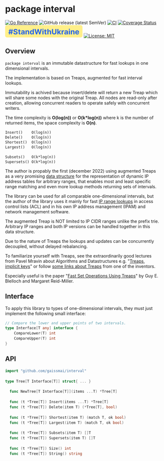 # package interval
[![Go Reference](https://pkg.go.dev/badge/github.com/gaissmai/interval.svg)](https://pkg.go.dev/github.com/gaissmai/interval#section-documentation)
![GitHub release (latest SemVer)](https://img.shields.io/github/v/release/gaissmai/interval)
[![CI](https://github.com/gaissmai/interval/actions/workflows/go.yml/badge.svg)](https://github.com/gaissmai/interval/actions/workflows/go.yml)
[![Coverage Status](https://coveralls.io/repos/github/gaissmai/interval/badge.svg)](https://coveralls.io/github/gaissmai/interval)
[![Stand With Ukraine](https://raw.githubusercontent.com/vshymanskyy/StandWithUkraine/main/badges/StandWithUkraine.svg)](https://stand-with-ukraine.pp.ua)
[![License: MIT](https://img.shields.io/badge/License-MIT-yellow.svg)](https://opensource.org/licenses/MIT)

## Overview

`package interval` is an immutable datastructure for fast lookups in one dimensional intervals.

The implementation is based on Treaps, augmented for fast interval lookups.

Immutability is achived because insert/delete will return a new Treap which will share some nodes with the original Treap.
All nodes are read-only after creation, allowing concurrent readers to operate safely with concurrent writers.

The time complexity is **O(log(n))** or **O(k*log(n))** where k is the number of returned items, the space complexity is **O(n)**.

```
Insert()    O(log(n))
Delete()    O(log(n))
Shortest()  O(log(n))
Largest()   O(log(n))

Subsets()   O(k*log(n))
Supersets() O(k*log(n))
```

The author is propably the first (december 2022) using augmented Treaps
as a very promising [data structure] for the representation of dynamic IP address tables
for arbitrary ranges, that enables most and least specific range matching and even more lookup methods
returning sets of intervals.

The library can be used for all comparable one-dimensional intervals,
but the author of the library uses it mainly for fast [IP range lookups] in access control lists (ACL)
and in his own IP address management (IPAM) and network management software.

The augmented Treap is NOT limited to IP CIDR ranges unlike the prefix trie.
Arbitrary IP ranges and both IP versions can be handled together in this data structure.

Due to the nature of Treaps the lookups and updates can be concurrently decoupled, without delayed rebalancing.

To familiarize yourself with Treaps, see the extraordinarily good lectures from
Pavel Mravin about Algorithms and Datastructures e.g. "[Treaps, implicit keys]"
or follow [some links about Treaps] from one of the inventors.

Especially useful is the paper "[Fast Set Operations Using Treaps]" by Guy E. Blelloch and Margaret Reid-Miller.

[IP Range lookups]: https://github.com/gaissmai/iprange
[data structure]: https://ieeexplore.ieee.org/abstract/document/912716
[Treaps, implicit keys]: https://youtu.be/svAHk-FAQgM
[some links about Treaps]: http://faculty.washington.edu/aragon/treaps.html
[Fast Set Operations Using Treaps]: https://www.cs.cmu.edu/~scandal/papers/treaps-spaa98.pdf

## Interface

To apply this library to types of one-dimensional intervals, they must just implement the following small interface:

```go
// Compare the lower and upper points of two intervals.
type Interface[T any] interface {
	CompareLower(T) int
	CompareUpper(T) int
}
```

## API
```go
import "github.com/gaissmai/interval"

type Tree[T Interface[T]] struct{ ... }

  func NewTree[T Interface[T]](items ...T) *Tree[T]

  func (t *Tree[T]) Insert(items ...T) *Tree[T]
  func (t *Tree[T]) Delete(item T) (*Tree[T], bool)

  func (t *Tree[T]) Shortest(item T) (match T, ok bool)
  func (t *Tree[T]) Largest(item T) (match T, ok bool)

  func (t *Tree[T]) Subsets(item T) []T
  func (t *Tree[T]) Supersets(item T) []T

  func (t *Tree[T]) Size() int
  func (t *Tree[T]) String() string

```

